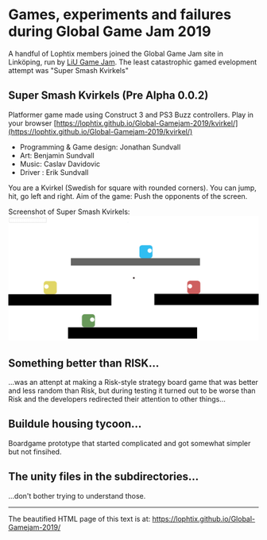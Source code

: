 # Games, experiments and failures during Global Game Jam 2019

A handful of Lophtix members joined the Global Game Jam site in Linköping, run by [LiU Game Jam](http://liugamejam.se/). The least catastrophic gamed evelopment attempt was "Super Smash Kvirkels"

## Super Smash Kvirkels (Pre Alpha 0.0.2)

Platformer game made using Construct 3 and PS3 Buzz controllers. Play in your browser [https://lophtix.github.io/Global-Gamejam-2019/kvirkel/](https://lophtix.github.io/Global-Gamejam-2019/kvirkel/)

* Programming & Game design: Jonathan Sundvall
* Art: Benjamin Sundvall
* Music: Caslav Davidovic
* Driver : Erik Sundvall

You are a Kvirkel (Swedish for square with rounded corners). You can jump, hit, go left and right. Aim of the game: Push the opponents of the screen.

Screenshot of Super Smash Kvirkels:
![Screenshot](/kvirkels.png)

## Something better than RISK...
...was an attenpt at making a Risk-style strategy board game that was better and less random than Risk, but during testing it turned out to be worse than Risk and the developers redirected their attention to other things...

## Buildule housing tycoon...
Boardgame prototype that started complicated and got somewhat simpler but not finsihed. 

## The unity files in the subdirectories...
...don't bother trying to understand those.


-------------

The beautified HTML page of this text is at: https://lophtix.github.io/Global-Gamejam-2019/
